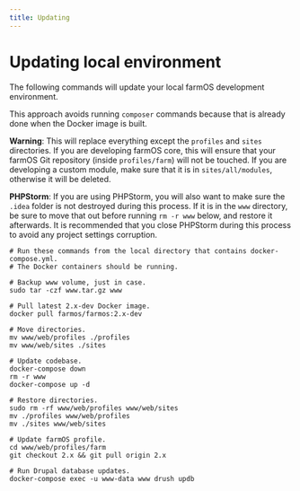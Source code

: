 ```yaml
---
title: Updating
---
```


# Updating local environment

The following commands will update your local farmOS development environment.

This approach avoids running `composer` commands because that is already done
when the Docker image is built.

**Warning**: This will replace everything except the `profiles` and `sites`
directories. If you are developing farmOS core, this will ensure that your
farmOS Git repository (inside `profiles/farm`) will not be touched. If you
are developing a custom module, make sure that it is in `sites/all/modules`,
otherwise it will be deleted.

**PHPStorm**: If you are using PHPStorm, you will also want to make sure the
`.idea` folder is not destroyed during this process. If it is in the `www`
directory, be sure to move that out before running `rm -r www` below, and
restore it afterwards. It is recommended that you close PHPStorm during this
process to avoid any project settings corruption.

```
# Run these commands from the local directory that contains docker-compose.yml.
# The Docker containers should be running.

# Backup www volume, just in case.
sudo tar -czf www.tar.gz www

# Pull latest 2.x-dev Docker image.
docker pull farmos/farmos:2.x-dev

# Move directories.
mv www/web/profiles ./profiles
mv www/web/sites ./sites

# Update codebase.
docker-compose down
rm -r www
docker-compose up -d

# Restore directories.
sudo rm -rf www/web/profiles www/web/sites
mv ./profiles www/web/profiles
mv ./sites www/web/sites

# Update farmOS profile.
cd www/web/profiles/farm
git checkout 2.x && git pull origin 2.x

# Run Drupal database updates.
docker-compose exec -u www-data www drush updb
```

